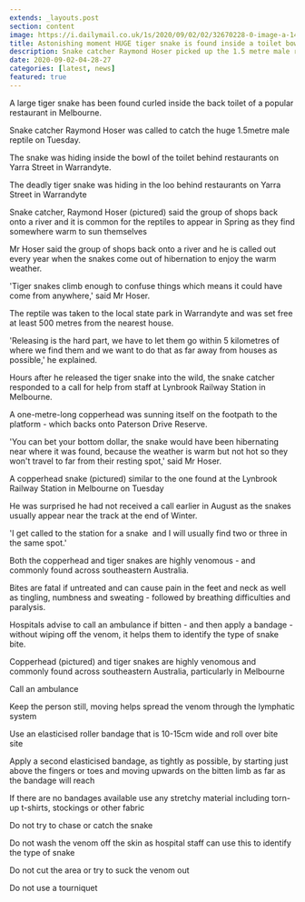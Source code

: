 ```yaml
---
extends: _layouts.post
section: content
image: https://i.dailymail.co.uk/1s/2020/09/02/02/32670228-0-image-a-14_1599010757127.jpg 
title: Astonishing moment HUGE tiger snake is found inside a toilet bowl in popular Melbourne restaurant   
description: Snake catcher Raymond Hoser picked up the 1.5 metre male reptile on Tuesday. The deadly tiger snake was hiding in the toilet behind restaurants in Warrandyte. 
date: 2020-09-02-04-28-27 
categories: [latest, news] 
featured: true 
--- 
```

A large tiger snake has been found curled inside the back toilet of a popular restaurant in Melbourne. 

Snake catcher Raymond Hoser was called to catch the huge 1.5metre male reptile on Tuesday. 

The snake was hiding inside the bowl of the toilet behind restaurants on Yarra Street in Warrandyte. 

The deadly tiger snake was hiding in the loo behind restaurants on Yarra Street in Warrandyte

Snake catcher, Raymond Hoser (pictured) said the group of shops back onto a river and it is common for the reptiles to appear in Spring as they find somewhere warm to sun themselves

Mr Hoser said the group of shops back onto a river and he is called out every year when the snakes come out of hibernation to enjoy the warm weather. 

'Tiger snakes climb enough to confuse things which means it could have come from anywhere,' said Mr Hoser. 

The reptile was taken to the local state park in Warrandyte and was set free at least 500 metres from the nearest house. 

'Releasing is the hard part, we have to let them go within 5 kilometres of where we find them and we want to do that as far away from houses as possible,' he explained.  

Hours after he released the tiger snake into the wild, the snake catcher responded to a call for help from staff at Lynbrook Railway Station in Melbourne. 

A one-metre-long copperhead was sunning itself on the footpath to the platform - which backs onto Paterson Drive Reserve.  

'You can bet your bottom dollar, the snake would have been hibernating near where it was found, because the weather is warm but not hot so they won't travel to far from their resting spot,' said Mr Hoser.   

A copperhead snake (pictured) similar to the one found at the Lynbrook Railway Station in Melbourne on Tuesday

He was surprised he had not received a call earlier in August as the snakes usually appear near the track at the end of Winter. 

'I get called to the station for a snake  and I will usually find two or three in the same spot.'  

Both the copperhead and tiger snakes are highly venomous - and commonly found across southeastern Australia.  

Bites are fatal if untreated and can cause pain in the feet and neck as well as tingling, numbness and sweating - followed by breathing difficulties and paralysis.

Hospitals advise to call an ambulance if bitten - and then apply a bandage - without wiping off the venom, it helps them to identify the type of snake bite.

Copperhead (pictured) and tiger snakes are highly venomous and commonly found across southeastern Australia, particularly in Melbourne

Call an ambulance

Keep the person still, moving helps spread the venom through the lymphatic system

Use an elasticised roller bandage that is 10-15cm wide and roll over bite site 

Apply a second elasticised bandage, as tightly as possible, by starting just above the fingers or toes and moving upwards on the bitten limb as far as the bandage will reach 

If there are no bandages available use any stretchy material including torn-up t-shirts, stockings or other fabric 

Do not try to chase or catch the snake 

Do not wash the venom off the skin as hospital staff can use this to identify the type of snake

Do not cut the area or try to suck the venom out 

Do not use a tourniquet 

